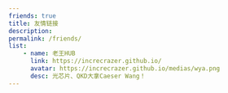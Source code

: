 ```yaml
---
friends: true
title: 友情链接
description:
permalink: /friends/
list:
    - name: 老王HUB
      link: https://increcrazer.github.io/
      avatar: https://increcrazer.github.io/medias/wya.png
      desc: 光芯片、QKD大拿Caeser Wang！
---
```

